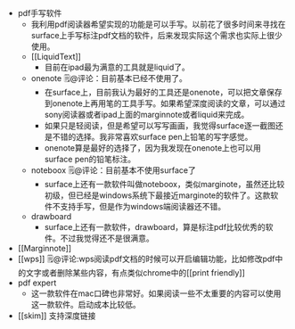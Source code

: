 - pdf手写软件
    - 我利用pdf阅读器希望实现的功能是可以手写。以前花了很多时间来寻找在surface上手写标注pdf文档的软件，后来发现实际这个需求也实际上很少使用。
    - [[LiquidText]]
        - 目前在ipad最为满意的工具就是liquid了。
    - onenote 🗒@评论：目前基本已经不使用了。
        - 在surface上，目前我认为最好的工具还是onenote，可以把文章保存到onenote上再用笔的工具手写。如果希望深度阅读的文章，可以通过sony阅读器或者ipad上面的marginnote或者liquid来完成。
        - 如果只是轻阅读，但是希望可以写写画画，我觉得surface逐一截图还是不错的选择。我非常喜欢surface pen上铅笔的写字感觉。
        - onenote算是最好的选择了，因为我发现在onenote上也可以用surface pen的铅笔标注。
    - noteboox 🗒@评论：目前基本不使用surface了
        - surface上还有一款软件叫做noteboox，类似marginote，虽然还比较初级，但已经是windows系统下最接近marginote的软件了。这款软件不支持手写，但是作为windows端阅读器还不错。
    - drawboard
        - surface上还有一款软件，drawboard，算是标注pdf比较优秀的软件。不过我觉得还不是很满意。
- [[Marginnote]]
- [[wps]] 🗒@评论:wps阅读pdf文档的时候可以开启编辑功能，比如修改pdf中的文字或者删除某些内容，有点类似chrome中的[[print friendly]]
- pdf expert
    - 这一款软件在mac口碑也非常好。如果阅读一些不太重要的内容可以使用这一款软件。启动成本比较低。
- [[skim]] 支持深度链接
